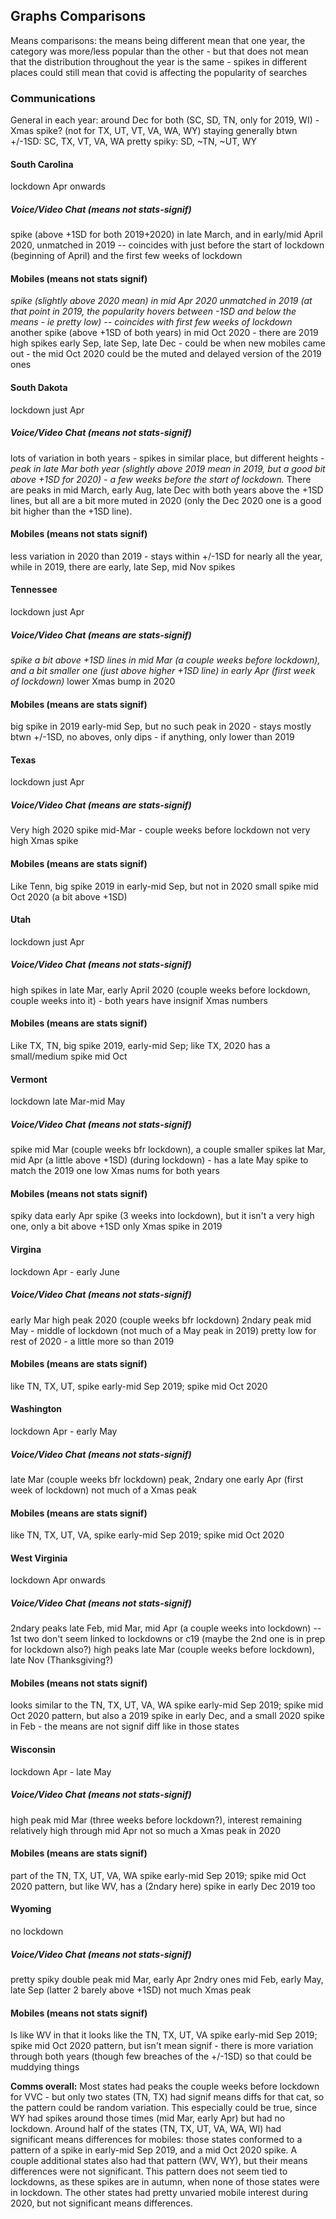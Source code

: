 ## Graphs Comparisons

Means comparisons: the means being different mean that one year, the category was more/less popular than the other - but that does not mean that the distribution throughout the year is the same - spikes in different places could still mean that covid is affecting the popularity of searches

### Communications
General in each year: around Dec for both (SC, SD, TN, only for 2019, WI) - Xmas spike? (not for TX, UT, VT, VA, WA, WY)
staying generally btwn +/-1SD: SC, TX, VT, VA, WA
pretty spiky: SD, ~TN, ~UT, WY

#### South Carolina 
lockdown Apr onwards
##### Voice/Video Chat (means not stats-signif)
spike (above +1SD for both 2019+2020) in late March, and in early/mid April 2020, unmatched in 2019 -- coincides with just before the start of lockdown (beginning of April) and the first few weeks of lockdown
#### Mobiles (means not stats signif)
_spike (slightly above 2020 mean) in mid Apr 2020 unmatched in 2019 (at that point in 2019, the popularity hovers between -1SD and below the means - ie pretty low) -- coincides with first few weeks of lockdown_
another spike (above +1SD of both years) in mid Oct 2020 - there are 2019 high spikes early Sep, late Sep, late Dec - could be when new mobiles came out - the mid Oct 2020 could be the muted and delayed version of the 2019 ones


#### South Dakota 
lockdown just Apr 
##### Voice/Video Chat (means not stats-signif)
lots of variation in both years - spikes in similar place, but different heights - _peak in late Mar both year (slightly above 2019 mean in 2019, but a good bit above +1SD for 2020) - a few weeks before the start of lockdown._ There are peaks in mid March, early Aug, late Dec with both years above the +1SD lines, but all are a bit more muted in 2020 (only the Dec 2020 one is a good bit higher than the +1SD line). 
#### Mobiles (means not stats signif)
less variation in 2020 than 2019 - stays within +/-1SD for nearly all the year, while in 2019, there are early, late Sep, mid Nov spikes


#### Tennessee 
lockdown just Apr 
##### Voice/Video Chat (means **are** stats-signif)
_spike a bit above +1SD lines in mid Mar (a couple weeks before lockdown), and a bit smaller one (just above higher +1SD line) in early Apr (first week of lockdown)_
lower Xmas bump in 2020
#### Mobiles (means **are** stats signif)
big spike in 2019 early-mid Sep, but no such peak in 2020 - stays mostly btwn +/-1SD, no aboves, only dips - if anything, only lower than 2019

#### Texas 
lockdown just Apr 
##### Voice/Video Chat (means **are** stats-signif)
Very high 2020 spike mid-Mar - couple weeks before lockdown
not very high Xmas spike
#### Mobiles (means **are** stats signif)
Like Tenn, big spike 2019 in early-mid Sep, but not in 2020
small spike mid Oct 2020 (a bit above +1SD)

#### Utah 
lockdown just Apr 
##### Voice/Video Chat (means not stats-signif)
high spikes in late Mar, early April 2020 (couple weeks before lockdown, couple weeks into it) - both years have insignif Xmas numbers
#### Mobiles (means **are** stats signif)
Like TX, TN, big spike 2019, early-mid Sep; like TX, 2020 has a small/medium spike mid Oct

#### Vermont 
lockdown late Mar-mid May 
##### Voice/Video Chat (means not stats-signif)
spike mid Mar (couple weeks bfr lockdown), a couple smaller spikes lat Mar, mid Apr (a little above +1SD) (during lockdown) - has a late May spike to match the 2019 one
low Xmas nums for both years
#### Mobiles (means not stats signif)
spiky data
early Apr spike (3 weeks into lockdown), but it isn't a very high one, only a bit above +1SD
only Xmas spike in 2019

#### Virgina 
lockdown Apr - early June
##### Voice/Video Chat (means not stats-signif)
early Mar high peak 2020 (couple weeks bfr lockdown)
2ndary peak mid May - middle of lockdown (not much of a May peak in 2019)
pretty low for rest of 2020 - a little more so than 2019
#### Mobiles (means **are** stats signif)
like TN, TX, UT, spike early-mid Sep 2019; spike mid Oct 2020

#### Washington 
lockdown Apr - early May
##### Voice/Video Chat (means not stats-signif)
late Mar (couple weeks bfr lockdown) peak, 2ndary one early Apr (first week of lockdown)
not much of a Xmas peak
#### Mobiles (means **are** stats signif)
like TN, TX, UT, VA, spike early-mid Sep 2019; spike mid Oct 2020

#### West Virginia 
lockdown Apr onwards
##### Voice/Video Chat (means not stats-signif)
2ndary peaks late Feb, mid Mar, mid Apr (a couple weeks into lockdown) -- 1st two don't seem linked to lockdowns or c19 (maybe the 2nd one is in prep for lockdown also?)
high peaks late Mar (couple weeks before lockdown), late Nov (Thanksgiving?)
#### Mobiles (means not stats signif)
looks similar to the TN, TX, UT, VA, WA spike early-mid Sep 2019; spike mid Oct 2020 pattern, but also a 2019 spike in early Dec, and a small 2020 spike in Feb - the means are not signif diff like in those states


#### Wisconsin 
lockdown Apr - late May
##### Voice/Video Chat (means not stats-signif)
high peak mid Mar (three weeks before lockdown?), interest remaining relatively high through mid Apr
not so much a Xmas peak in 2020
#### Mobiles (means **are** stats signif)
part of the TN, TX, UT, VA, WA spike early-mid Sep 2019; spike mid Oct 2020 pattern, but like WV, has a (2ndary here) spike in early Dec 2019 too

#### Wyoming 
no lockdown
##### Voice/Video Chat (means not stats-signif)
pretty spiky
double peak mid Mar, early Apr
2ndry ones mid Feb, early May, late Sep (latter 2 barely above +1SD)
not much Xmas peak
#### Mobiles (means not stats signif)
Is like WV in that it looks like the TN, TX, UT, VA spike early-mid Sep 2019; spike mid Oct 2020 pattern, but isn't mean signif - there is more variation through both years (though few breaches of the +/-1SD) so that could be muddying things


**Comms overall:**
Most states had peaks the couple weeks before lockdown for VVC - but only two states (TN, TX) had signif means diffs for that cat, so the pattern could be random variation. This especially could be true, since WY had spikes around those times (mid Mar, early Apr) but had no lockdown.
Around half of the states (TN, TX, UT, VA, WA, WI) had significant means differences for mobiles: those states conformed to a pattern of a spike in early-mid Sep 2019, and a mid Oct 2020 spike. A couple additional states also had that pattern (WV, WY), but their means differences were not significant. This pattern does not seem tied to lockdowns, as these spikes are in autumn, when none of those states were in lockdown. The other states had pretty unvaried mobile interest during 2020, but not significant means differences. 
